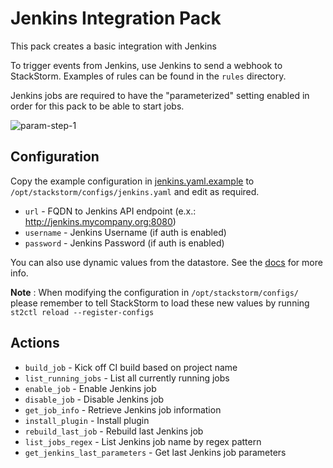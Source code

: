 # Jenkins Integration Pack

This pack creates a basic integration with Jenkins

To trigger events from Jenkins, use Jenkins to send a webhook to StackStorm.
Examples of rules can be found in the `rules` directory.

Jenkins jobs are required to have the "parameterized" setting enabled in order
for this pack to be able to start jobs.

![param-step-1](https://cloud.githubusercontent.com/assets/125088/14975817/41cddcc8-10cb-11e6-8758-2c25e01d5227.png)

## Configuration

Copy the example configuration in [jenkins.yaml.example](./jenkins.yaml.example)
to `/opt/stackstorm/configs/jenkins.yaml` and edit as required.

* `url` - FQDN to Jenkins API endpoint (e.x.: http://jenkins.mycompany.org:8080)
* `username` - Jenkins Username (if auth is enabled)
* `password` - Jenkins Password (if auth is enabled)

You can also use dynamic values from the datastore. See the
[docs](https://docs.stackstorm.com/reference/pack_configs.html) for more info.

**Note** : When modifying the configuration in `/opt/stackstorm/configs/` please
           remember to tell StackStorm to load these new values by running
           `st2ctl reload --register-configs`

## Actions

* `build_job` - Kick off CI build based on project name
* `list_running_jobs` - List all currently running jobs
* `enable_job` - Enable Jenkins job
* `disable_job` - Disable Jenkins job
* `get_job_info` - Retrieve Jenkins job information
* `install_plugin` - Install plugin
* `rebuild_last_job` - Rebuild last Jenkins job
* `list_jobs_regex` - List Jenkins job name by regex pattern
* `get_jenkins_last_parameters` - Get last Jenkins job parameters
